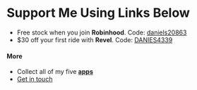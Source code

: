 # Support Me Using Links Below
- Free stock when you join **Robinhood**. Code: [daniels20863](https://join.robinhood.com/daniels20863)
- $30 off your first ride with **Revel**. Code: [DANIES4339](http://app.gorevel.com/redeem-code/DANIES4339)
#### More
- Collect all of my five **[apps](https://apps.apple.com/us/developer/daniel-springer/id1402417666)**
- [Get in touch](https://docs.google.com/forms/d/e/1FAIpQLSer21aRP8VWdepd9tBP8HmR5MH2-rOBfRq34GLQ-FwglpfRdg/viewform)